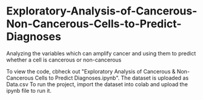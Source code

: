 # Exploratory-Analysis-of-Cancerous-Non-Cancerous-Cells-to-Predict-Diagnoses
Analyzing the variables which can amplify cancer and using them to predict whether a cell is cancerous or non-cancerous

To view the code, cbheck out "Exploratory Analysis of Cancerous & Non-Cancerous Cells to Predict Diagnoses.ipynb".
The dataset is uploaded as Data.csv
To run the project, import the dataset into colab and upload the ipynb file to run it.
